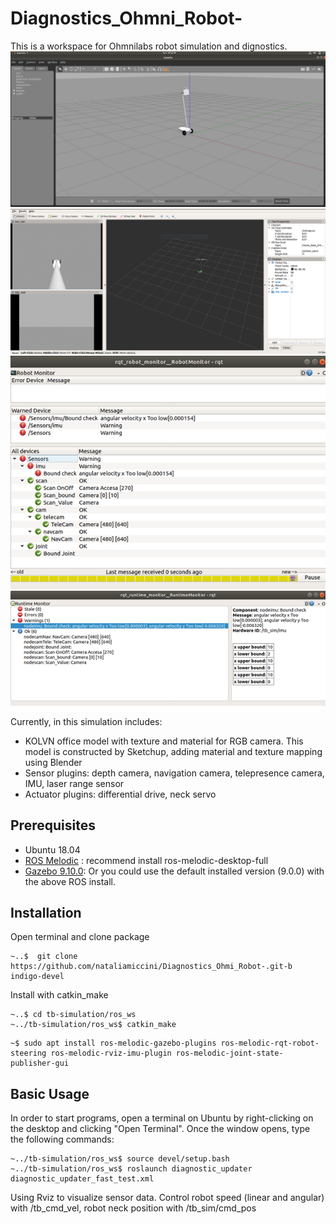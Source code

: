 # Diagnostics_Ohmni_Robot-
This is a workspace for Ohmnilabs robot simulation and dignostics.
![Diagnostics_Ohmi_Robot-](docs/gazebo.PNG)
![Diagnostics_Ohmi_Robot-](docs/rviz.PNG)
![Diagnostics_Ohmi_Robot-](docs/rqt_robot_monitor.png)
![Diagnostics_Ohmi_Robot-](docs/rqt_runtime_monitor.png)

Currently, in this simulation includes:
* KOLVN office model with texture and material for RGB camera. This model is constructed by Sketchup, adding material and texture mapping using Blender
* Sensor plugins: depth camera, navigation camera, telepresence camera, IMU, laser range sensor
* Actuator plugins: differential drive, neck servo

## Prerequisites
* Ubuntu 18.04
* [ROS Melodic](http://wiki.ros.org/melodic/Installation/Ubuntu) : recommend install ros-melodic-desktop-full
* [Gazebo 9.10.0](http://gazebosim.org/tutorials?tut=install_ubuntu&cat=install#Defaultinstallation:one-liner): Or you could use the default installed version (9.0.0) with the above ROS install. 


## Installation
Open terminal and clone package

```
~..$  git clone https://github.com/nataliamiccini/Diagnostics_Ohmi_Robot-.git-b indigo-devel
```
Install with catkin_make
```
~..$ cd tb-simulation/ros_ws
~../tb-simulation/ros_ws$ catkin_make 
```
```
~$ sudo apt install ros-melodic-gazebo-plugins ros-melodic-rqt-robot-steering ros-melodic-rviz-imu-plugin ros-melodic-joint-state-publisher-gui
```
## Basic Usage
In order to start programs, open a terminal on Ubuntu by right-clicking on the desktop and clicking "Open Terminal".  Once the window opens, type the following commands: 
```
~../tb-simulation/ros_ws$ source devel/setup.bash
~../tb-simulation/ros_ws$ roslaunch diagnostic_updater diagnostic_updater_fast_test.xml
```
Using Rviz to visualize sensor data. Control robot speed (linear and angular) with /tb_cmd_vel, robot neck position with /tb_sim/cmd_pos



